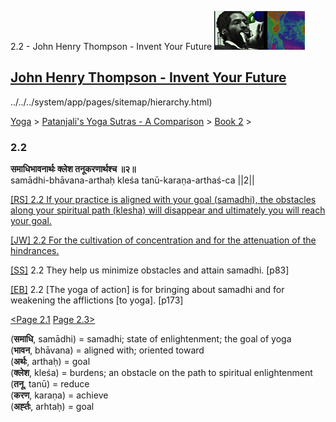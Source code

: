 2.2 - John Henry Thompson - Invent Your Future [![John Henry Thompson - Invent Your Future](../../../_/rsrc/1329567069254/config/customLogo.gif-revision=6.png)](../../../index.html)

[John Henry Thompson - Invent Your Future](../../../index.html)
---------------------------------------------------------------

../../../system/app/pages/sitemap/hierarchy.html)
    

[Yoga](../../../yoga.html)‎ > ‎[Patanjali's Yoga Sutras - A Comparison](../../patanjani.html)‎ > ‎[Book 2](../book-2.html)‎ > ‎

### 2.2

**समाधिभावनार्थः क्लेश तनूकरणार्थश्च ॥२॥**  
samādhi-bhāvana-arthaḥ kleśa tanū-karaṇa-arthaś-ca ||2||  
  
  
[\[RS\] 2.2 If your practice is aligned with your goal (samadhi), the obstacles along your spiritual path (klesha) will disappear and ultimately you will reach your goal.](http://www.ashtangayoga.info/philosophy/yoga-sutra-patanjali/chapter-2/item/samadhi-bhavana-arthah-klesha-tanu-karana/)  
  
[\[JW\] 2.2 For the cultivation of concentration and for the attenuation of the hindrances.](http://books.google.com/books?id=YzFImjtOxUwC&pg=PA105&ci=102%2C193%2C747%2C54&source=bookclip)  
  
[\[SS\]](http://www.amazon.com/Yoga-Sutras-Patanjali-Commentary-Satchidananda/dp/0932040381) 2.2 They help us minimize obstacles and attain samadhi. \[p83\]  
  
[\[EB\]](http://www.amazon.com/Yoga-Sutras-Patanjali-Translation-Commentary/dp/0865477361/ref=sr_1_1?ie=UTF8&s=books&qid=1250508322&sr=1-1) 2.2 \[The yoga of action\] is for bringing about samadhi and for weakening the afflictions \[to yoga\]. \[p173\]  
  
  
[<Page 2.1](2-01.html)  [Page 2.3>](203.html)  
  
  

(**समाधि**, samādhi) = samadhi; state of enlightenment; the goal of yoga  
(**भावन**, bhāvana) = aligned with; oriented toward  
(**अर्थः**, arthaḥ) = goal  
(**क्लेश**, kleśa) = burdens; an obstacle on the path to spiritual enlightenment  
(**तनू**, tanū) = reduce  
(**करण**, karaṇa) = achieve  
(**अर्ह्तः**, arhtaḥ) = goal

